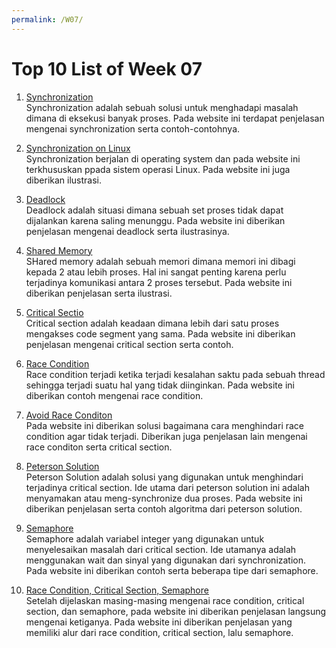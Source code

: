 ```yaml
---
permalink: /W07/
---
```


# Top 10 List of Week 07

1. [Synchronization](https://www.studytonight.com/operating-system/process-synchronization)<br>
Synchronization adalah sebuah solusi untuk menghadapi masalah dimana di eksekusi banyak proses. Pada website ini terdapat penjelasan mengenai synchronization serta contoh-contohnya.
 
2. [Synchronization on Linux](https://www.tutorialspoint.com/process-synchronization-in-linux)<br>
Synchronization berjalan di operating system dan pada website ini terkhususkan ppada sistem operasi Linux. Pada website ini juga diberikan ilustrasi.

3. [Deadlock](https://www.geeksforgeeks.org/introduction-of-deadlock-in-operating-system/)<br>
Deadlock adalah situasi dimana sebuah set proses tidak dapat dijalankan karena saling menunggu. Pada website ini diberikan penjelasan mengenai deadlock serta ilustrasinya.

4. [Shared Memory](https://www.tutorialspoint.com/inter_process_communication/inter_process_communication_shared_memory.htm)<br>
SHared memory adalah sebuah memori dimana memori ini dibagi kepada 2 atau lebih proses. Hal ini sangat penting karena perlu terjadinya komunikasi antara 2 proses tersebut. Pada website ini diberikan penjelasan serta ilustrasi.

5. [Critical Sectio](https://www.geeksforgeeks.org/g-fact-70/)<br>
Critical section adalah keadaan dimana lebih dari satu proses mengakses code segment yang sama. Pada website ini diberikan penjelasan mengenai critical section serta contoh.

6. [Race Condition](https://techterms.com/definition/race_condition)<br>
Race condition terjadi ketika terjadi kesalahan saktu pada sebuah thread sehingga terjadi suatu hal yang tidak diinginkan. Pada website ini diberikan contoh mengenai race condition.

7. [Avoid Race Conditon](http://tutorials.jenkov.com/java-concurrency/race-conditions-and-critical-sections.html)<br>
Pada website ini diberikan solusi bagaimana cara menghindari race condition agar tidak terjadi. Diberikan juga penjelasan lain mengenai race conditon serta critical section.

8. [Peterson Solution](https://www.geeksforgeeks.org/petersons-algorithm-in-process-synchronization/)<br>
Peterson Solution adalah solusi yang digunakan untuk menghindari terjadinya critical section. Ide utama dari peterson solution ini adalah menyamakan atau meng-synchronize dua proses. Pada website ini diberikan penjelasan serta contoh algoritma dari peterson solution.

9. [Semaphore](https://www.tutorialspoint.com/semaphores-in-operating-system)<br>
Semaphore adalah variabel integer yang digunakan untuk menyelesaikan masalah dari critical section. Ide utamanya adalah menggunakan wait dan sinyal yang digunakan dari synchronization. Pada website ini diberikan contoh serta beberapa tipe dari semaphore.

10. [Race Condition, Critical Section, Semaphore](https://www.tutorialspoint.com/race-condition-critical-section-and-semaphore)<br>
Setelah dijelaskan masing-masing mengenai race condition, critical section, dan semaphore, pada website ini diberikan penjelasan langsung mengenai ketiganya. Pada website ini diberikan penjelasan yang memiliki alur dari race condition, critical section, lalu semaphore.

